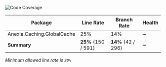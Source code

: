 ![Code Coverage](https://img.shields.io/badge/Code%20Coverage-25%25-yellow?style=flat)

Package | Line Rate | Branch Rate | Health
-------- | --------- | ----------- | ------
Anexia.Caching.GlobalCache | 25% | 14% | ➖
**Summary** | **25%** (150 / 591) | **14%** (42 / 296) | ➖

_Minimum allowed line rate is `20%`_
